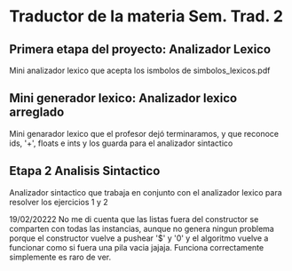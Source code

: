# Traductor de la materia Sem. Trad. 2
## Primera etapa del proyecto: Analizador Lexico
Mini analizador lexico que acepta los ismbolos de simbolos_lexicos.pdf

## Mini generador lexico: Analizador lexico arreglado
Mini genarador lexico que el profesor dejó terminaramos, y que reconoce ids, '+', floats e ints y los guarda para el analizador sintactico

## Etapa 2 Analisis Sintactico
Analizador sintactico que trabaja en conjunto con el analizador lexico para resolver los ejercicios 1 y 2 

19/02/20222 No me di cuenta que las listas fuera del constructor se comparten con todas las instancias, aunque no genera ningun problema porque el constructor vuelve a pushear '$' y '0' y el algoritmo vuelve a funcionar como si fuera una pila vacia jajaja. Funciona correctamente simplemente es raro de ver.